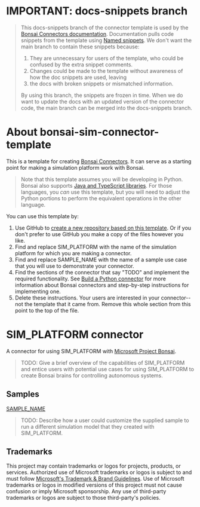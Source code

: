 # IMPORTANT: **docs-snippets branch**

> This docs-snippets branch of the connector template is used by the [Bonsai Connectors documentation](https://docs.microsoft.com/en-us/autonomous-systems/bonsai-connectors/).
> Documentation pulls code snippets from the template using [Named snippets](https://docs.microsoft.com/en-us/contribute/code-in-docs#named-snippet).
> We don't want the main branch to contain these snippets because:
>
> 1. They are unnecessary for users of the template, who could be confused by the extra snippet comments.
> 2. Changes could be made to the template without awareness of how the doc snippets are used, leaving
> 3. the docs with broken snippets or mismatched information.
>
> By using this branch, the snippets are frozen in time. When we do want to update the docs with an updated
> version of the connector code, the main branch can be merged into the docs-snippets branch.

# About bonsai-sim-connector-template

This is a template for creating [Bonsai Connectors](https://docs.microsoft.com/en-us/autonomous-systems/bonsai-connectors). It can serve
as a starting point for making a simulation platform work with Bonsai.

> Note that this template assumes you will be developing in Python. Bonsai also supports
> [Java and TypeScript libraries](https://github.com/microsoft/microsoft-bonsai-api). For those languages, you *can* use this template,
> but you will need to adjust the Python portions to perform the equivalent operations in the other language.

You can use this template by:
1. Use GitHub to [create a new repository based on this template](https://github.com/microsoft/bonsai-sim-connector-template/generate). Or
if you don't prefer to use GitHub you make a copy of the files however you like.
2. Find and replace SIM_PLATFORM with the name of the simulation platform for which you are making a connector.
3. Find and replace SAMPLE_NAME with the name of a sample use case that you will use to demonstrate your connector.
4. Find the sections of the connector that say "TODO" and implement the required functionality. See
[Build a Python connector](https://docs.microsoft.com/en-us/autonomous-systems/bonsai-connectors/guides/dedicated-connector-python) for more
information about Bonsai connectors and step-by-step instructions for implementing one.
5. Delete these instructions. Your users are interested in your connector--not the template that it came from. Remove this whole section from this point to the top of the file.

# SIM_PLATFORM connector

A connector for using SIM_PLATFORM with [Microsoft Project Bonsai](https://azure.microsoft.com/en-us/services/project-bonsai/).

> TODO: Give a brief overview of the capabilities of SIM_PLATFORM and entice users with potential use cases for using SIM_PLATFORM to create Bonsai brains for controlling autonomous systems.

## Samples

[SAMPLE_NAME](samples/SAMPLE_NAME/README.md)

> TODO: Describe how a user could customize the supplied sample to run a different simulation model that they created with SIM_PLATFORM.

## Trademarks

This project may contain trademarks or logos for projects, products, or services. Authorized use of Microsoft 
trademarks or logos is subject to and must follow 
[Microsoft's Trademark & Brand Guidelines](https://www.microsoft.com/en-us/legal/intellectualproperty/trademarks/usage/general).
Use of Microsoft trademarks or logos in modified versions of this project must not cause confusion or imply Microsoft sponsorship.
Any use of third-party trademarks or logos are subject to those third-party's policies.
